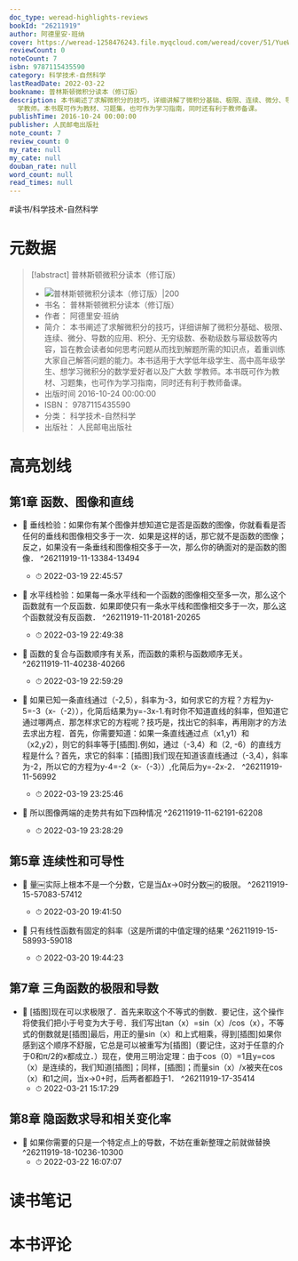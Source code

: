 ```yaml
---
doc_type: weread-highlights-reviews
bookId: "26211919"
author: 阿德里安·班纳
cover: https://weread-1258476243.file.myqcloud.com/weread/cover/51/YueWen_26211919/t7_YueWen_26211919.jpg
reviewCount: 0
noteCount: 7
isbn: 9787115435590
category: 科学技术-自然科学
lastReadDate: 2022-03-22
bookname: 普林斯顿微积分读本（修订版）
description: 本书阐述了求解微积分的技巧，详细讲解了微积分基础、极限、连续、微分、导数的应用、积分、无穷级数、泰勒级数与幂级数等内容，旨在教会读者如何思考问题从而找到解题所需的知识点，着重训练大家自己解答问题的能力。本书适用于大学低年级学生、高中高年级学生、想学习微积分的数学爱好者以及广大数
  学教师。本书既可作为教材、习题集，也可作为学习指南，同时还有利于教师备课。
publishTime: 2016-10-24 00:00:00
publisher: 人民邮电出版社
note_count: 7
review_count: 0
my_rate: null
my_cate: null
douban_rate: null
word_count: null
read_times: null
---
```


#读书/科学技术-自然科学

# 元数据
> [!abstract] 普林斯顿微积分读本（修订版）
> - ![ 普林斯顿微积分读本（修订版）|200](https://weread-1258476243.file.myqcloud.com/weread/cover/51/YueWen_26211919/t7_YueWen_26211919.jpg)
> - 书名： 普林斯顿微积分读本（修订版）
> - 作者： 阿德里安·班纳
> - 简介： 本书阐述了求解微积分的技巧，详细讲解了微积分基础、极限、连续、微分、导数的应用、积分、无穷级数、泰勒级数与幂级数等内容，旨在教会读者如何思考问题从而找到解题所需的知识点，着重训练大家自己解答问题的能力。本书适用于大学低年级学生、高中高年级学生、想学习微积分的数学爱好者以及广大数 学教师。本书既可作为教材、习题集，也可作为学习指南，同时还有利于教师备课。
> - 出版时间 2016-10-24 00:00:00
> - ISBN： 9787115435590
> - 分类： 科学技术-自然科学
> - 出版社： 人民邮电出版社

# 高亮划线

## 第1章 函数、图像和直线


- 📌 垂线检验：如果你有某个图像并想知道它是否是函数的图像，你就看看是否任何的垂线和图像相交多于一次．如果是这样的话，那它就不是函数的图像；反之，如果没有一条垂线和图像相交多于一次，那么你的确面对的是函数的图像． ^26211919-11-13384-13494
    - ⏱ 2022-03-19 22:45:57 

- 📌 水平线检验：如果每一条水平线和一个函数的图像相交至多一次，那么这个函数就有一个反函数．如果即使只有一条水平线和图像相交多于一次，那么这个函数就没有反函数． ^26211919-11-20181-20265
    - ⏱ 2022-03-19 22:49:38 

- 📌 函数的复合与函数顺序有关系，而函数的乘积与函数顺序无关。 ^26211919-11-40238-40266
    - ⏱ 2022-03-19 22:59:29 

- 📌 如果已知一条直线通过（-2,5），斜率为-3，如何求它的方程？方程为y-5=-3（x-（-2）），化简后结果为y=-3x-1.有时你不知道直线的斜率，但知道它通过哪两点．那怎样求它的方程呢？技巧是，找出它的斜率，再用刚才的方法去求出方程．首先，你需要知道：如果一条直线通过点（x1,y1）和（x2,y2），则它的斜率等于[插图].例如，通过（-3,4）和（2, -6）的直线方程是什么？首先，求它的斜率：[插图]我们现在知道该直线通过（-3,4），斜率为-2，所以它的方程为y-4=-2（x-（-3））,化简后为y=-2x-2． ^26211919-11-56992
    - ⏱ 2022-03-19 23:25:46 

- 📌 所以图像两端的走势共有如下四种情况 ^26211919-11-62191-62208
    - ⏱ 2022-03-19 23:28:29 
## 第5章 连续性和可导性


- 📌 量￼实际上根本不是一个分数，它是当∆x→0时分数￼的极限。 ^26211919-15-57083-57412
    - ⏱ 2022-03-20 19:41:50 

- 📌 只有线性函数有固定的斜率（这是所谓的中值定理的结果 ^26211919-15-58993-59018
    - ⏱ 2022-03-20 19:44:23 
## 第7章 三角函数的极限和导数


- 📌 [插图]现在可以求极限了．首先来取这个不等式的倒数．要记住，这个操作将使我们把小于号变为大于号．我们写出tan（x）=sin（x）/cos（x），不等式的倒数就是[插图]最后，用正的量sin（x）和上式相乘，得到[插图]如果你感到这个顺序不舒服，它总是可以被重写为[插图]（要记住，这对于任意的介于0和π/2的x都成立．）现在，使用三明治定理：由于cos（0）=1且y=cos（x）是连续的，我们知道[插图]；同样，[插图]；而量sin（x）/x被夹在cos（x）和1之间，当x→0+时，后两者都趋于1． ^26211919-17-35414
    - ⏱ 2022-03-21 15:17:29 
## 第8章 隐函数求导和相关变化率


- 📌 如果你需要的只是一个特定点上的导数，不妨在重新整理之前就做替换 ^26211919-18-10236-10300
    - ⏱ 2022-03-22 16:07:07 
# 读书笔记

# 本书评论
